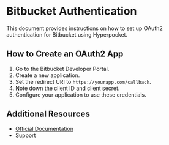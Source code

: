 # Bitbucket Authentication

This document provides instructions on how to set up OAuth2 authentication for Bitbucket using Hyperpocket.

## How to Create an OAuth2 App

1. Go to the Bitbucket Developer Portal.
2. Create a new application.
3. Set the redirect URI to `https://yourapp.com/callback`.
4. Note down the client ID and client secret.
5. Configure your application to use these credentials.

## Additional Resources

- [Official Documentation](https://developer.atlassian.com/bitbucket)
- [Support](https://support.atlassian.com/bitbucket) 